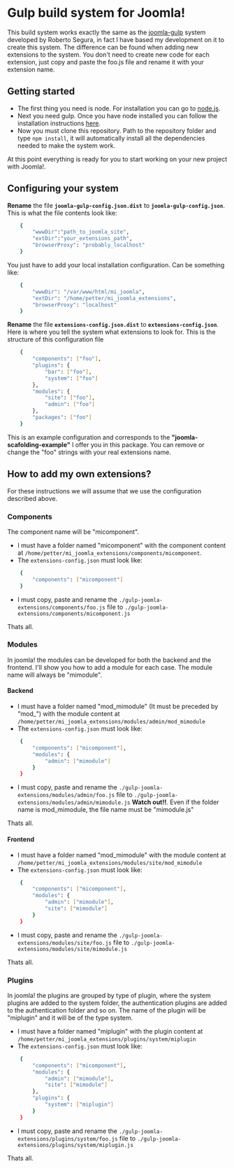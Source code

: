 # Gulp build system for Joomla!

This build system works exactly the same as the [joomla-gulp](https://github.com/phproberto/joomla-gulp) system developed by Roberto Segura, in fact I have based my development on it to create this system.
The difference can be found when adding new extensions to the system.
You don't need to create new code for each extension, just copy and paste the foo.js file and rename it with your extension name.

## Getting started
* The first thing you need is node. For installation you can go to [node.js](https://nodejs.org).
* Next you need gulp. Once you have node installed you can follow the installation instructions [here](https://gulpjs.com/docs/en/getting-started/quick-start).
* Now you must clone this repository. Path to the repository folder and type `npm install`, it will automatically install all the dependencies needed to make the system work.

At this point everything is ready for you to start working on your new project with Joomla!.

## Configuring your system

**Rename** the file **`joomla-gulp-config.json.dist`** to **`joomla-gulp-config.json`**.
This is what the file contents look like:

```bash
    {
        "wwwDir":"path_to_joomla_site",
        "extDir":"your_extensions_path",
        "browserProxy": "probably_localhost"
    }
```
You just have to add your local installation configuration. Can be something like:

```bash
    {
        "wwwDir": "/var/www/html/mi_joomla",
        "extDir": "/home/petter/mi_joomla_extensions",
        "browserProxy": "localhost"
    }
```

**Rename** the file **`extensions-config.json.dist`** to **`extensions-config.json`**. Here is where you tell the system what extensions to look for.
This is the structure of this configuration file
```bash
    {
        "components": ["foo"],
        "plugins": {
            "bar": ["foo"],
            "system": ["foo"]
        },
        "modules": {
            "site": ["foo"],
            "admin": ["foo"]
        },
        "packages": ["foo"]
    }
```
This is an example configuration and corresponds to the **"joomla-scafolding-example"** I offer you in this package. You can remove or change the "foo" strings with your real extensions name.

## How to add my own extensions?

For these instructions we will assume that we use the configuration described above.

### Components
The component name will be "micomponent".
* I must have a folder named "micomponent" with the component content at `/home/petter/mi_joomla_extensions/components/micomponent`.
* The `extensions-config.json` must look like:
```bash
    {
        "components": ["micomponent"]
    }
```
* I must copy, paste and rename the `./gulp-joomla-extensions/components/foo.js` file to `./gulp-joomla-extensions/components/micomponent.js`

Thats all.

### Modules
In joomla! the modules can be developed for both the backend and the frontend. I'll show you how to add a module for each case.
The module name will always be "mimodule".

#### Backend
* I must have a folder named "mod_mimodule" (It must be preceded by "mod_") with the module content at `/home/petter/mi_joomla_extensions/modules/admin/mod_mimodule`
* The `extensions-config.json` must look like:
```bash
    {
        "components": ["micomponent"],
        "modules": {
            "admin": ["mimodule"]
        }
    }
```
* I must copy, paste and rename the `./gulp-joomla-extensions/modules/admin/foo.js` file to `./gulp-joomla-extensions/modules/admin/mimodule.js`
**Watch out!!**. Even if the folder name is mod_mimodule, the file name must be "mimodule.js"

Thats all.

#### Frontend
* I must have a folder named "mod_mimodule" with the module content at `/home/petter/mi_joomla_extensions/modules/site/mod_mimodule`
* The `extensions-config.json` must look like:
```bash
    {
        "components": ["micomponent"],
        "modules": {
            "admin": ["mimodule"],
            "site": ["mimodule"]
        }
    }
```
* I must copy, paste and rename the `./gulp-joomla-extensions/modules/site/foo.js` file to `./gulp-joomla-extensions/modules/site/mimodule.js`

Thats all.

### Plugins
In joomla! the plugins are grouped by type of plugin, where the system plugins are added to the system folder, the authentication plugins are added to the authentication folder and so on.
The name of the plugin will be "miplugin" and it will be of the type system.

* I must have a folder named "miplugin" with the plugin content at `/home/petter/mi_joomla_extensions/plugins/system/miplugin`
* The `extensions-config.json` must look like:
```bash
    {
        "components": ["micomponent"],
        "modules": {
            "admin": ["mimodule"],
            "site": ["mimodule"]
        },
        "plugins": {
            "system": ["miplugin"]
        }
    }
```
* I must copy, paste and rename the `./gulp-joomla-extensions/plugins/system/foo.js` file to `./gulp-joomla-extensions/plugins/system/miplugin.js`

Thats all.